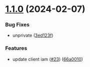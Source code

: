 # [1.1.0](https://github.com/affinidi/sdk/compare/@affinidi/test-sdk-client-iam-v1.0.4...@affinidi/test-sdk-client-iam-v1.1.0) (2024-02-07)


### Bug Fixes

* unprivate ([3ed123f](https://github.com/affinidi/sdk/commit/3ed123f615e6c59f55fb8abbd6de258da200caa0))


### Features

* update client iam ([#23](https://github.com/affinidi/sdk/issues/23)) ([66a0010](https://github.com/affinidi/sdk/commit/66a001014dea0d582512cd5d005da1e49438a165))
